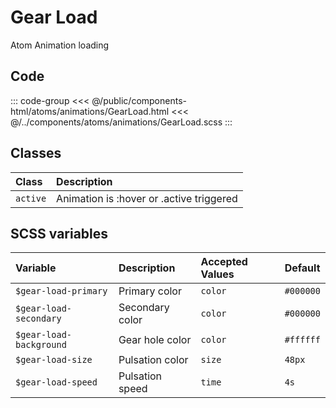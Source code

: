 # Gear Load
<Badge type="tip">Atom</Badge> <Badge type="info">Animation</Badge> <Badge type="info">loading</Badge>

## Code

<div class="dev-section">
    <!--@include: ../../public/components-html/atoms/animations/GearLoad.html -->
</div>

::: code-group
<<< @/public/components-html/atoms/animations/GearLoad.html
<<< @/../components/atoms/animations/GearLoad.scss
:::

## Classes

| Class          | Description                               |
|:---------------|:------------------------------------------|
| `active`       | Animation is :hover or .active triggered  |


## SCSS variables

| Variable                | Description      | Accepted Values | Default   |
|:------------------------|:-----------------|:----------------|:----------|
| `$gear-load-primary`    | Primary color    | `color`         | `#000000` |
| `$gear-load-secondary`  | Secondary color  | `color`         | `#000000` |
| `$gear-load-background` | Gear hole color  | `color`         | `#ffffff` |
| `$gear-load-size`       | Pulsation color  | `size`          | `48px`    |
| `$gear-load-speed`      | Pulsation speed  | `time`          | `4s`      |


<style lang="scss">
@import "docs/theme.scss"

$gear-load-primary: $primary-color;
$gear-load-secondary: $secondary-color;

@import "components/atoms/animations/GearLoad.scss";
</style>